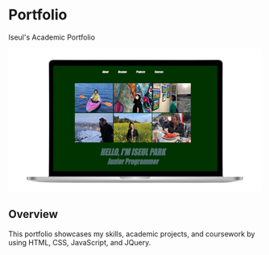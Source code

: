 
# Portfolio

Iseul's Academic Portfolio

![image](./academic_portfolio.png)

## Overview

This portfolio showcases my skills, academic projects, and coursework by using HTML, CSS, JavaScript, and JQuery. 
